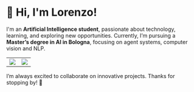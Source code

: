 
# 👋 Hi, I'm Lorenzo!

I'm an **Artificial Intelligence student**, passionate about technology, learning, and exploring new opportunities. Currently, I’m pursuing a **Master’s degree in AI in Bologna**, focusing on agent systems, computer vision and NLP.
  
<center>
   <table >
       <tr>
           <td>
               <img src="https://github-readme-streak-stats.herokuapp.com/?user=LorenzoVenturi&theme=dracula" /><br />
           </td>
           <td>
               <img src="https://github-readme-stats.vercel.app/api/top-langs/?username=LorenzoVenturi&layout=compact&hide_border=true&theme=dracula&langs_count=6"/>
           </td>
       </tr>
   </table>
</center>


I’m always excited to collaborate on innovative projects. Thanks for stopping by! 🌟

